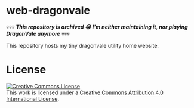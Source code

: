 # web-dragonvale

:skull::skull::skull: ***This repository is archived :sob: I'm neither maintaining it, nor playing DragonVale anymore*** :skull::skull::skull:


This repository hosts my tiny dragonvale utility home website.

# License

<a rel="license" href="http://creativecommons.org/licenses/by/4.0/"><img alt="Creative Commons License" style="border-width:0" src="https://i.creativecommons.org/l/by/4.0/88x31.png" /></a><br />This work is licensed under a <a rel="license" href="http://creativecommons.org/licenses/by/4.0/">Creative Commons Attribution 4.0 International License</a>.

